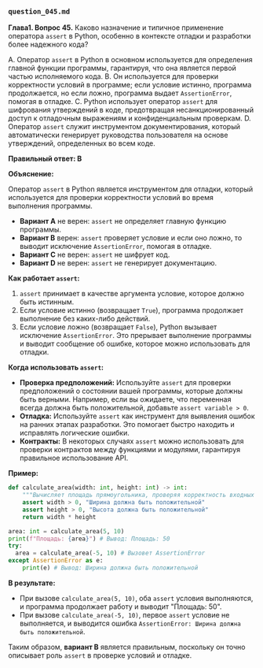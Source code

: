 ### `question_045.md`

**Глава1. Вопрос 45.** Каково назначение и типичное применение оператора `assert` в Python, особенно в контексте отладки и разработки более надежного кода?

A. Оператор `assert` в Python в основном используется для определения главной функции программы, гарантируя, что она является первой частью исполняемого кода.
B. Он используется для проверки корректности условий в программе; если условие истинно, программа продолжается, но если ложно, программа выдает `AssertionError`, помогая в отладке.
C. Python использует оператор `assert` для шифрования утверждений в коде, предотвращая несанкционированный доступ к отладочным выражениям и конфиденциальным проверкам.
D. Оператор `assert` служит инструментом документирования, который автоматически генерирует руководства пользователя на основе утверждений, определенных во всем коде.

**Правильный ответ: B**

**Объяснение:**

Оператор `assert` в Python является инструментом для отладки, который используется для проверки корректности условий во время выполнения программы.

*   **Вариант A** не верен: `assert` не определяет главную функцию программы.
*   **Вариант B** верен: `assert` проверяет условие и если оно ложно, то выводит исключение `AssertionError`, помогая в отладке.
*   **Вариант C** не верен: `assert` не шифрует код.
*   **Вариант D** не верен: `assert` не генерирует документацию.

**Как работает `assert`:**

1.  `assert` принимает в качестве аргумента условие, которое должно быть истинным.
2.  Если условие истинно (возвращает `True`), программа продолжает выполнение без каких-либо действий.
3.  Если условие ложно (возвращает `False`), Python вызывает исключение `AssertionError`. Это прерывает выполнение программы и выводит сообщение об ошибке, которое можно использовать для отладки.

**Когда использовать `assert`:**

*   **Проверка предположений:** Используйте `assert` для проверки предположений о состоянии вашей программы, которые должны быть верными. Например, если вы ожидаете, что переменная всегда должна быть положительной, добавьте `assert variable > 0`.
*   **Отладка:** Используйте `assert` как инструмент для выявления ошибок на ранних этапах разработки. Это помогает быстро находить и исправлять логические ошибки.
*   **Контракты:** В некоторых случаях `assert` можно использовать для проверки контрактов между функциями и модулями, гарантируя правильное использование API.
    
**Пример:**

```python
def calculate_area(width: int, height: int) -> int:
    """Вычисляет площадь прямоугольника, проверяя корректность входных данных."""
    assert width > 0, "Ширина должна быть положительной"
    assert height > 0, "Высота должна быть положительной"
    return width * height

area: int = calculate_area(5, 10)
print(f"Площадь: {area}") # Вывод: Площадь: 50
try:
  area = calculate_area(-5, 10) # Вызовет AssertionError
except AssertionError as e:
    print(e) # Вывод: Ширина должна быть положительной
```

**В результате:**

*   При вызове `calculate_area(5, 10)`, оба `assert` условия выполняются, и программа продолжает работу и выводит "Площадь: 50".
*   При вызове `calculate_area(-5, 10)`, первое `assert` условие не выполняется, и выводится ошибка `AssertionError: Ширина должна быть положительной`.

Таким образом, **вариант B** является правильным, поскольку он точно описывает роль `assert` в проверке условий и отладке.
